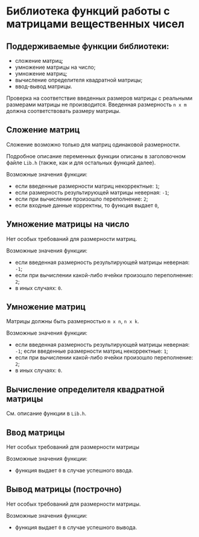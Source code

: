 # Библиотека функций работы с матрицами вещественных чисел

## Поддерживаемые функции библиотеки:

- сложение матриц;
- умножение матрицы на число;
- умножение матриц;
- вычисление определителя квадратной матрицы;
- ввод-вывод матрицы.

Проверка на соответствие введенных размеров матрицы с реальными размерами матрицы не производится.
Введенная размерность `n x m` должна соответствовать размеру матрицы.

## Сложение матриц

Сложение возможно только для матриц одинаковой размерности.

Подробное описание переменных функции описаны в заголовочном файле `Lib.h` (также, как и для остальных функций далее).

Возможные значения функции:

- если введенные размерности матриц некорректные: `1`;
- если размерность результирующей матрицы неверная: `-1`;
- если при вычислении произошло переполнение: `2`;
- если входные данные корректны, то функция выдает `0`,

## Умножение матрицы на число

Нет особых требований для размерности матриц.

Возможные значения функции:

- если введенная размерность результирующей матрицы неверная: `-1`;
- если при вычислении какой-либо ячейки произошло переполнение: `2`;
- в иных случаях: `0`.

## Умножение матриц

Матрицы должны быть размерностью `m x n`, `n x k`.

Возможные значения функции:

- если введенная размерность результирующей матрицы неверная: `-1`; 
если введенные размерности матриц некорректные: `1`;
- если при вычислении какой-либо ячейки произошло переполнение: `2`;
- в иных случаях: `0`.

## Вычисление определителя квадратной матрицы

См. описание функции в `Lib.h`.

## Ввод матрицы

Нет особых требований для размерности матрицы

Возможные значения функции:

- функция выдает `0` в случае успешного ввода.

## Вывод матрицы (построчно)

Нет особых требований для размерности матрицы.

Возможные значения функции:

- функция выдает `0` в случае успешного вывода.